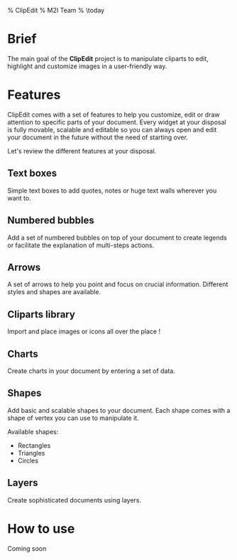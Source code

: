 % ClipEdit
% M2I Team
% \today

# Brief

The main goal of the **ClipEdit** project is to manipulate cliparts to edit, highlight and customize images in a user-friendly way.

# Features

ClipEdit comes with a set of features to help you customize, edit or draw attention to specific parts of your document. Every widget at your disposal is fully movable, scalable and editable so you can always open and edit your document in the future without the need of starting over.

Let's review the different features at your disposal.

## Text boxes

Simple text boxes to add quotes, notes or huge text walls wherever you want to.

## Numbered bubbles

Add a set of numbered bubbles on top of your document to create legends or facilitate the explanation of multi-steps actions.

## Arrows

A set of arrows to help you point and focus on crucial information. Different styles and shapes are available.

## Cliparts library

Import and place images or icons all over the place !

## Charts

Create charts in your document by entering a set of data.

## Shapes

Add basic and scalable shapes to your document. Each shape comes with a shape of vertex you can use to manipulate it.

Available shapes:

* Rectangles
* Triangles
* Circles

## Layers

Create sophisticated documents using layers.

# How to use

Coming soon

